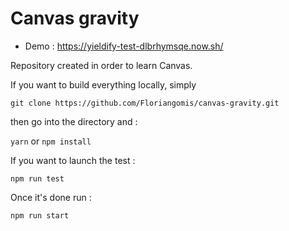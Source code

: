 # Canvas gravity 

* Demo : https://yieldify-test-dlbrhymsqe.now.sh/

Repository created in order to learn Canvas.

If you want to build everything locally, simply 

`git clone https://github.com/Floriangomis/canvas-gravity.git`

then go into the directory and :

`yarn` or `npm install` 

If you want to launch the test : 

`npm run test`

Once it's done run :

`npm run start`
